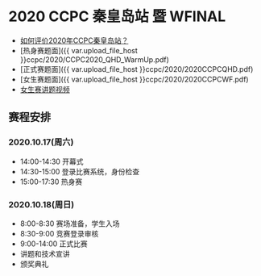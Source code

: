 # 2020 CCPC 秦皇岛站 暨 WFINAL

- [如何评价2020年CCPC秦皇岛站？](https://www.zhihu.com/question/426081900)
- [热身赛题面]({{ var.upload_file_host }}ccpc/2020/CCPC2020_QHD_WarmUp.pdf)
- [正式赛题面]({{ var.upload_file_host }}ccpc/2020/2020CCPCQHD.pdf)
- [女生赛题面]({{ var.upload_file_host }}ccpc/2020/2020CCPCWF.pdf)
- [女生赛讲题视频](https://www.bilibili.com/video/BV1ka4y1s7jk)

## 赛程安排

### 2020.10.17(周六)

- 14:00-14:30 开幕式
- 14:30-15:00 登录比赛系统，身份检查
- 15:00-17:30 热身赛

### 2020.10.18(周日)

- 8:00-8:30 赛场准备，学生入场
- 8:30-9:00 竞赛登录审核
- 9:00-14:00 正式比赛
- 讲题和技术宣讲
- 颁奖典礼

